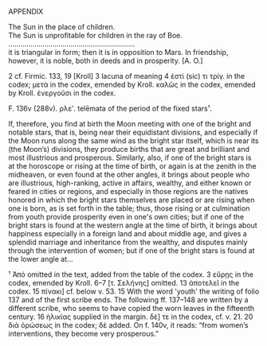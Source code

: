 APPENDIX

The Sun in the place of children.  
The Sun is unprofitable for children in the ray of Boe.  
...............................................................  
it is triangular in form; then it is in opposition to Mars. In friendship, however, it is noble, both in deeds and in prosperity.   [A. O.]

2 cf. Firmic. 133, 19 [Kroll]   3 lacuna of meaning   4 ἐστὶ (sic) τι τρίγ. in the codex; μετὰ in the codex, emended by Kroll. καλῶς in the codex, emended by Kroll. ἐνεργοῦσι in the codex.

F. 136v (288v). ρλεʹ. <Apo>telēmata of the period of the fixed stars¹.

If, therefore, you find at birth the Moon meeting with one of the bright and notable stars, that is, being near their equidistant divisions, and especially if the Moon runs along the same wind as the bright star itself, which is near its (the Moon’s) divisions, they produce births that are great and brilliant and most illustrious and prosperous. Similarly, also, if one of the bright stars is at the horoscope or rising at the time of birth, or again is at the zenith in the midheaven, or even found at the other angles, it brings about people who are illustrious, high-ranking, active in affairs, wealthy, and either known or feared in cities or regions, and especially in those regions are the natives honored in which the bright stars themselves are placed or are rising when one is born, as is set forth in the table; thus, those rising or at culmination from youth provide prosperity even in one's own cities; but if one of the bright stars is found at the western angle at the time of birth, it brings about happiness especially in a foreign land and about middle age, and gives a splendid marriage and inheritance from the wealthy, and disputes mainly through the intervention of women; but if one of the bright stars is found at the lower angle at...

¹ Ἀπό omitted in the text, added from the table of the codex. 3 εὕρῃς in the codex, emended by Kroll. 6–7 [τ. Σελήνης] omitted. 13 ἀποτελεῖ in the codex. 15 πίνακι] cf. below v. 53. 15 With the word 'youth' the writing of folio 137 and of the first scribe ends. The following ff. 137–148 are written by a different scribe, who seems to have copied the worn leaves in the fifteenth century. 16 ἡλικίας supplied in the margin. δὲ] τε in the codex, cf. v. 21. 20 διὰ ὁρώσεως in the codex; δὲ added. On f. 140v, it reads: “from women’s interventions, they become very prosperous.”